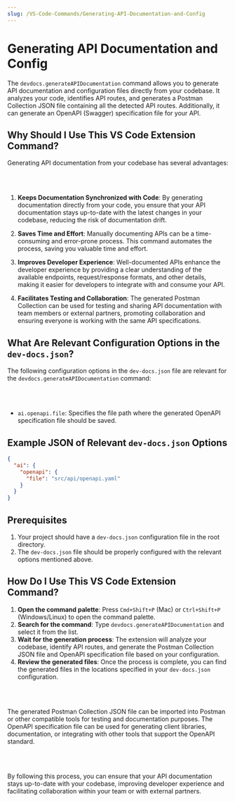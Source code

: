 ```yaml
---
slug: /VS-Code-Commands/Generating-API-Documentation-and-Config
---
```


# Generating API Documentation and Config

The `devdocs.generateAPIDocumentation` command allows you to generate API documentation and configuration files directly from your codebase. It analyzes your code, identifies API routes, and generates a Postman Collection JSON file containing all the detected API routes. Additionally, it can generate an OpenAPI (Swagger) specification file for your API.

## Why Should I Use This VS Code Extension Command?

Generating API documentation from your codebase has several advantages:

<br></br>

1. **Keeps Documentation Synchronized with Code**: By generating documentation directly from your code, you ensure that your API documentation stays up-to-date with the latest changes in your codebase, reducing the risk of documentation drift.

2. **Saves Time and Effort**: Manually documenting APIs can be a time-consuming and error-prone process. This command automates the process, saving you valuable time and effort.

3. **Improves Developer Experience**: Well-documented APIs enhance the developer experience by providing a clear understanding of the available endpoints, request/response formats, and other details, making it easier for developers to integrate with and consume your API.

4. **Facilitates Testing and Collaboration**: The generated Postman Collection can be used for testing and sharing API documentation with team members or external partners, promoting collaboration and ensuring everyone is working with the same API specifications.

## What Are Relevant Configuration Options in the `dev-docs.json`?

The following configuration options in the `dev-docs.json` file are relevant for the `devdocs.generateAPIDocumentation` command:

<br></br>

- `ai.openapi.file`: Specifies the file path where the generated OpenAPI specification file should be saved.

## Example JSON of Relevant `dev-docs.json` Options

```json
{
  "ai": {
    "openapi": {
      "file": "src/api/openapi.yaml"
    }
  }
}
```

## Prerequisites

1. Your project should have a `dev-docs.json` configuration file in the root directory.
2. The `dev-docs.json` file should be properly configured with the relevant options mentioned above.

## How Do I Use This VS Code Extension Command?

1. **Open the command palette**: Press `Cmd+Shift+P` (Mac) or `Ctrl+Shift+P` (Windows/Linux) to open the command palette.
2. **Search for the command**: Type `devdocs.generateAPIDocumentation` and select it from the list.
3. **Wait for the generation process**: The extension will analyze your codebase, identify API routes, and generate the Postman Collection JSON file and OpenAPI specification file based on your configuration.
4. **Review the generated files**: Once the process is complete, you can find the generated files in the locations specified in your `dev-docs.json` configuration.

<br></br>

The generated Postman Collection JSON file can be imported into Postman or other compatible tools for testing and documentation purposes. The OpenAPI specification file can be used for generating client libraries, documentation, or integrating with other tools that support the OpenAPI standard.

<br></br>

By following this process, you can ensure that your API documentation stays up-to-date with your codebase, improving developer experience and facilitating collaboration within your team or with external partners.
  
  